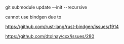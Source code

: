 git submodule update --init --recursive

cannot use bindgen due to 

https://github.com/rust-lang/rust-bindgen/issues/1914

https://github.com/dtolnay/cxx/issues/280